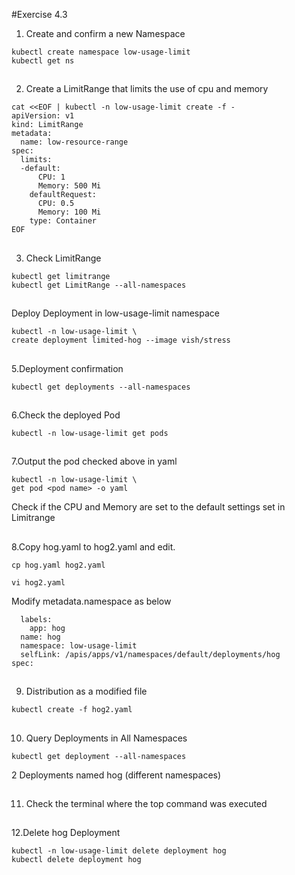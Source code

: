 #Exercise 4.3


1. Create and confirm a new Namespace
```
kubectl create namespace low-usage-limit
kubectl get ns
```

##

2. Create a LimitRange that limits the use of cpu and memory
```
cat <<EOF | kubectl -n low-usage-limit create -f -
apiVersion: v1
kind: LimitRange
metadata:
  name: low-resource-range
spec:
  limits:
  -default:
      CPU: 1
      Memory: 500 Mi
    defaultRequest:
      CPU: 0.5
      Memory: 100 Mi
    type: Container
EOF
```

##

3. Check LimitRange
```
kubectl get limitrange
kubectl get LimitRange --all-namespaces
```

##

Deploy Deployment in low-usage-limit namespace
```
kubectl -n low-usage-limit \
create deployment limited-hog --image vish/stress
```

##

5.Deployment confirmation
```
kubectl get deployments --all-namespaces
```

##

6.Check the deployed Pod
```
kubectl -n low-usage-limit get pods
```


##

7.Output the pod checked above in yaml
```
kubectl -n low-usage-limit \
get pod <pod name> -o yaml
```

Check if the CPU and Memory are set to the default settings set in Limitrange

##

8.Copy hog.yaml to hog2.yaml and edit.
```
cp hog.yaml hog2.yaml
```
```
vi hog2.yaml
```

Modify metadata.namespace as below
```
  labels:
    app: hog
  name: hog
  namespace: low-usage-limit
  selfLink: /apis/apps/v1/namespaces/default/deployments/hog
spec:
```

##

9. Distribution as a modified file
```
kubectl create -f hog2.yaml
```

##

10. Query Deployments in All Namespaces
```
kubectl get deployment --all-namespaces
```
2 Deployments named hog (different namespaces)

##

11. Check the terminal where the top command was executed

##

12.Delete hog Deployment
```
kubectl -n low-usage-limit delete deployment hog
kubectl delete deployment hog
```

##